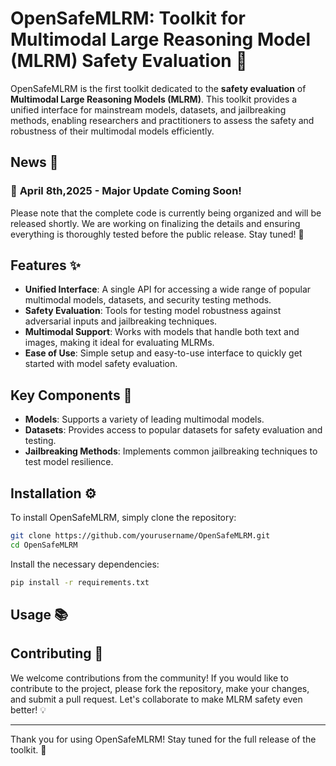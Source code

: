 # OpenSafeMLRM: Toolkit for Multimodal Large Reasoning Model (MLRM) Safety Evaluation 🚀

OpenSafeMLRM is the first toolkit dedicated to the **safety evaluation** of **Multimodal Large Reasoning Models (MLRM)**. This toolkit provides a unified interface for mainstream models, datasets, and jailbreaking methods, enabling researchers and practitioners to assess the safety and robustness of their multimodal models efficiently.

## News 📰
### 🚨 **April 8th,2025 - Major Update Coming Soon!**
Please note that the complete code is currently being organized and will be released shortly. We are working on finalizing the details and ensuring everything is thoroughly tested before the public release. Stay tuned! 🌟

## Features ✨

- **Unified Interface**: A single API for accessing a wide range of popular multimodal models, datasets, and security testing methods.
- **Safety Evaluation**: Tools for testing model robustness against adversarial inputs and jailbreaking techniques.
- **Multimodal Support**: Works with models that handle both text and images, making it ideal for evaluating MLRMs.
- **Ease of Use**: Simple setup and easy-to-use interface to quickly get started with model safety evaluation.

## Key Components 🧩

- **Models**: Supports a variety of leading multimodal models.
- **Datasets**: Provides access to popular datasets for safety evaluation and testing.
- **Jailbreaking Methods**: Implements common jailbreaking techniques to test model resilience.

## Installation ⚙️

To install OpenSafeMLRM, simply clone the repository:

```bash
git clone https://github.com/yourusername/OpenSafeMLRM.git
cd OpenSafeMLRM
```
Install the necessary dependencies:
```bash
pip install -r requirements.txt
```

## Usage 📚


## Contributing 🤝
We welcome contributions from the community! If you would like to contribute to the project, please fork the repository, make your changes, and submit a pull request. Let's collaborate to make MLRM safety even better! 💡

---
Thank you for using OpenSafeMLRM! Stay tuned for the full release of the toolkit. 🚀